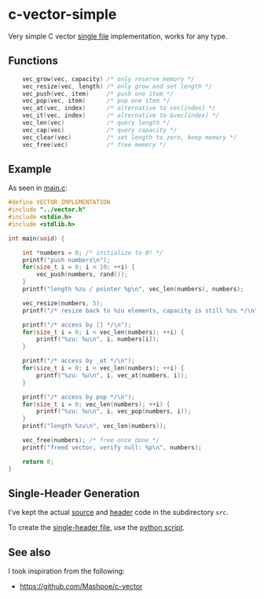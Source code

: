 # c-vector-simple

Very simple C vector [single file](vector.h) implementation, works for any type.

## Functions

```c
    vec_grow(vec, capacity) /* only reserve memory */
    vec_resize(vec, length) /* only grow and set length */
    vec_push(vec, item)     /* push one item */
    vec_pop(vec, item)      /* pop one item */
    vec_at(vec, index)      /* alternative to vec[index] */
    vec_it(vec, index)      /* alternative to &vec[index] */
    vec_len(vec)            /* query length */
    vec_cap(vec)            /* query capacity */
    vec_clear(vec)          /* set length to zero, keep memory */
    vec_free(vec)           /* free memory */
```

## Example

As seen in [main.c](examples/main.c):

```c
#define VECTOR_IMPLEMENTATION
#include "../vector.h"
#include <stdio.h>
#include <stdlib.h>

int main(void) {

    int *numbers = 0; /* initialize to 0! */
    printf("push numbers\n");
    for(size_t i = 0; i < 10; ++i) {
        vec_push(numbers, rand());
    }
    printf("length %zu / pointer %p\n", vec_len(numbers), numbers);

    vec_resize(numbers, 5);
    printf("/* resize back to %zu elements, capacity is still %zu */\n", vec_len(numbers), vec_cap(numbers));

    printf("/* access by [] */\n");
    for(size_t i = 0; i < vec_len(numbers); ++i) {
        printf("%zu: %u\n", i, numbers[i]);
    }

    printf("/* access by _at */\n");
    for(size_t i = 0; i < vec_len(numbers); ++i) {
        printf("%zu: %u\n", i, vec_at(numbers, i));
    }

    printf("/* access by pop */\n");
    for(size_t i = 0; vec_len(numbers); ++i) {
        printf("%zu: %u\n", i, vec_pop(numbers, i));
    }
    printf("length %zu\n", vec_len(numbers));

    vec_free(numbers); /* free once done */
    printf("freed vector, verify null: %p\n", numbers);

    return 0;
}
```

## Single-Header Generation

I've kept the actual [source](src/vec.c) and [header](src/vec.h) code in the subdirectory `src`.

To create the [single-header file](vector.h), use the [python script](gen-single-file.py).

## See also

I took inspiration from the following:

- <https://github.com/Mashpoe/c-vector>

